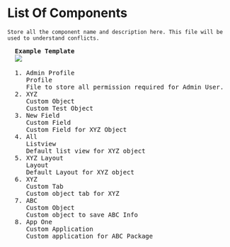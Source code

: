 # List Of Components
```
Store all the component name and description here. This file will be used to understand conflicts.
```

<pre>
  <b>Example Template</b>
  <img src="https://github.com/DhanarajaN/LWC_Examples/assets/78594315/73e559c5-2011-4463-b55f-7bb6bbf6ea11"/>
</pre>

<pre>
  1. Admin Profile
     Profile
     File to store all permission required for Admin User.
  2. XYZ
     Custom Object
     Custom Test Object
  3. New Field 
     Custom Field
     Custom Field for XYZ Object
  4. All
     Listview
     Default list view for XYZ object
  5. XYZ Layout
     Layout
     Default Layout for XYZ object
  6. XYZ
     Custom Tab
     Custom object tab for XYZ
  7. ABC
     Custom Object
     Custom object to save ABC Info
  8. App One
     Custom Application
     Custom application for ABC Package
</pre>